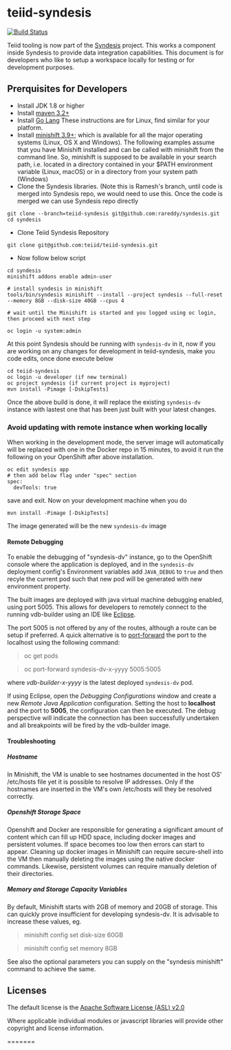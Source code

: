 teiid-syndesis
============
[![Build Status](https://travis-ci.org/teiid/teiid-komodo.svg?branch=master)](https://travis-ci.org/teiid/teiid-komodo)

Teiid tooling is now part of the [Syndesis](https://syndesis.io) project. This works a component inside Syndesis to provide data integration capabilities. This document is for developers who like to setup a workspace locally for testing or for development purposes.

## Prerquisites for Developers
- Install JDK 1.8 or higher
- Install [maven 3.2+](http://maven.apache.org/download.html)
- Install [Go Lang](https://developer.fedoraproject.org/tech/languages/go/go-installation.html) These instructions are for Linux, find similar for your platform.
- Install [minishift 3.9+](https://www.okd.io/minishift/); which is available for all the major operating systems (Linux, OS X and Windows). The following examples assume that you have Minishift installed and can be called with minishift from the command line. So, minishift is supposed to be available in your search path, i.e. located in a directory contained in your $PATH environment variable (Linux, macOS) or in a directory from your system path (Windows)
- Clone the Syndesis libraries. (Note this is Ramesh's branch, until code is merged into Syndesis repo, we would need to use this. Once the code is merged we can use Syndesis repo directly
```
git clone --branch=teiid-syndesis git@github.com:rareddy/syndesis.git
cd syndesis
```
- Clone Teiid Syndesis Repository 
```
git clone git@github.com:teiid/teiid-syndesis.git
```

- Now follow below script
```
cd syndesis
minishift addons enable admin-user

# install syndesis in minishift
tools/bin/syndesis minishift --install --project syndesis --full-reset --memory 8GB --disk-size 40GB --cpus 4

# wait until the Minishift is started and you logged using oc login, then proceed with next step

oc login -u system:admin
```

At this point Syndesis should be running with `syndesis-dv` in it, now if you are working on any changes for development in teiid-syndesis, make you code edits, once done execute below

```
cd teiid-syndesis
oc login -u developer (if new terminal)
oc project syndesis (if current project is myproject)
mvn install -Pimage [-DskipTests]
```

Once the above build is done, it will replace the existing `syndesis-dv` instance with lastest one that has been just built with your latest changes.

### Avoid updating with remote instance when working locally
When working in the development mode, the server image will automatically will be replaced with one in the Docker repo in 15 minutes, to avoid it run the following on your OpenShift after above installation.

```
oc edit syndesis app 
# then add below flag under "spec" section
spec:
  devTools: true
```
save and exit. Now on your development machine when you do 

```
mvn install -Pimage [-DskipTests]
```

The image generated will be the new `syndesis-dv` image

#### Remote Debugging
To enable the debugging of "syndesis-dv" instance, go to the OpenShift console where the application is deployed, and in the `syndesis-dv` deployment config's Environment variables add `JAVA_DEBUG` to `true` and then recyle the current pod such that new pod will be generated with new environment property.

The built images are deployed with java virtual machine debugging enabled, using port 5005. This allows for developers to remotely connect to the running vdb-builder using an IDE like [Eclipse](https://www.eclipse.org).

The port 5005 is not offered by any of the routes, although a route can be setup if preferred. A quick alternative is to [port-forward](https://docs.openshift.com/enterprise/3.0/dev_guide/port_forwarding.html) the port to the localhost using the following command:

> oc get pods

> oc port-forward syndesis-dv-x-yyyy 5005:5005

where *vdb-builder-x-yyyy* is the latest deployed `syndesis-dv` pod.

If using Eclipse, open the _Debugging Configurations_ window and create a new _Remote Java Application_ configuration. Setting the host to **localhost** and the port to **5005**, the configuration can then be executed. The debug perspective will indicate the connection has been successfully undertaken and all breakpoints will be fired by the vdb-builder image.

#### Troubleshooting

##### Hostname 
In Minishift, the VM is unable to see hostnames documented in the host OS' /etc/hosts file yet it is possible to resolve IP addresses. Only if the hostnames are inserted in the VM's own /etc/hosts will they be resolved correctly.

##### Openshift Storage Space
Openshift and Docker are responsible for generating a significant amount of content which can fill up HDD space, including docker images and persistent volumes. If space becomes too low then errors can start to appear. Cleaning up docker images in Minishift can require secure-shell into the VM then manually deleting the images using the native docker commands. Likewise, persistent volumes can require manually deletion of their directories.

##### Memory and Storage Capacity Variables
By default, Minishift starts with 2GB of memory and 20GB of storage. This can quickly prove insufficient for developing syndesis-dv. It is advisable to increase these values, eg.

> minishift config set disk-size 60GB

> minishift config set memory 8GB

See also the optional parameters you can supply on the "syndesis minishift" command to achieve the same.


Licenses
-------

The default license is the [Apache Software License (ASL) v2.0][1]

Where applicable individual modules or javascript libraries will provide other copyright and license information.

[1]: view-source:https://www.apache.org/licenses/LICENSE-2.0
=======
